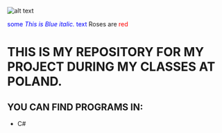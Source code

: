 ![alt text](https://www.pwste.edu.pl/wp-content/uploads/2016/12/PWSTE_DLA-MEDI%C3%93W_2.png)

<span style="color:blue">some *This is Blue italic.* text</span>
Roses are <span style="color:red">red</span>


# THIS IS MY REPOSITORY FOR MY PROJECT DURING MY CLASSES AT POLAND.
## YOU CAN FIND PROGRAMS IN:
* C#

